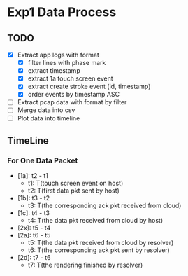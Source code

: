 # Exp1 Data Process

## TODO
- [x] Extract app logs with format
  - [x] filter lines with phase mark
  - [x] extract timestamp
  - [x] extract 1a touch screen event
  - [x] extract create stroke event (id, timestamp)
  - [x] order events by timestamp ASC
- [ ] Extract pcap data with format by filter
- [ ] Merge data into csv
- [ ] Plot data into timeline

## TimeLine

### For One Data Packet
- [1a]: t2 - t1
  - t1: T(touch screen event on host)
  - t2: T(first data pkt sent by host)
- [1b]: t3 - t2
  - t3: T(the corresponding ack pkt received from cloud)
- [1c]: t4 - t3
  - t4: T(the data pkt received from cloud by host)
- [2x]: t5 - t4
- [2a]: t6 - t5
  - t5: T(the data pkt received from cloud by resolver)
  - t6: T(the corresponding ack pkt sent by resolver)
- [2d]: t7 - t6
  - t7: T(the rendering finished by resolver)